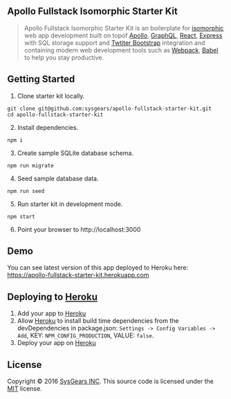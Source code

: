 ## Apollo Fullstack Isomorphic Starter Kit

> Apollo Fullstack Isomorphic Starter Kit is an boilerplate for [isomorphic](http://isomorphic.net/javascript)
> web app development built on topof [Apollo](http://www.apollostack.com/), 
> [GraphQL](http://graphql.org/), [React](https://facebook.github.io/react/), 
> [Express](http://expressjs.com/) with SQL storage support and 
> [Twtiter Bootstrap](http://getbootstrap.com/) integration and containing modern web development
> tools such as [Webpack](http://webpack.github.io/), [Babel](http://babeljs.io/) to help you stay productive.

## Getting Started

1. Clone starter kit locally.

  ```
  git clone git@github.com:sysgears/apollo-fullstack-starter-kit.git
  cd apollo-fullstack-starter-kit
  ```

2. Install dependencies.

  ```
  npm i
  ```

3. Create sample SQLite database schema.

  ```
  npm run migrate
  ```

4. Seed sample database data.

  ```
  npm run seed
  ```

5. Run starter kit in development mode.

  ```
  npm start
  ```

6. Point your browser to http://localhost:3000

## Demo 
You can see latest version of this app deployed to Heroku here:
https://apollo-fullstack-starter-kit.herokuapp.com

## Deploying to [Heroku]
1. Add your app to [Heroku]
1. Allow [Heroku] to install build time dependencies from the devDependencies in package.json:
   `Settings -> Config Variables -> Add`, KEY: `NPM_CONFIG_PRODUCTION`, VALUE: `false`.
1. Deploy your app on [Heroku]

[Heroku]: (https://heroku.com)

## License
Copyright © 2016 [SysGears INC](http://sysgears.com). This source code is licensed under the [MIT][] license.

[MIT]: LICENSE
